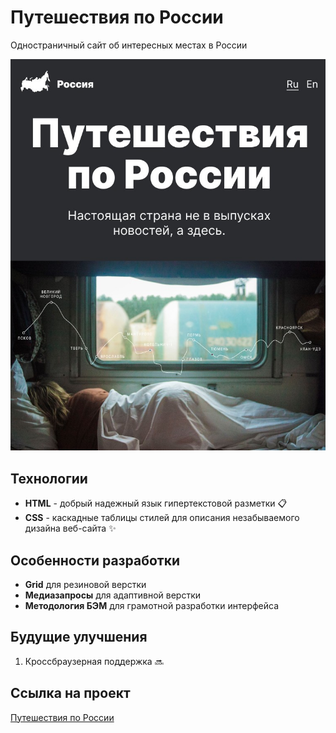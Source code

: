 # Путешествия по России
Одностраничный сайт об интересных местах в России

![Иллюстрация к проекту](./images/project-mockup.jpg)

## Технологии
- **HTML** - добрый надежный язык гипертекстовой разметки 📋
- **CSS** - каскадные таблицы стилей для описания незабываемого дизайна веб-сайта ✨

## Особенности разработки
- **Grid** для резиновой верстки
- **Медиазапросы** для адаптивной верстки
- **Методология БЭМ** для грамотной разработки интерфейса

## Будущие улучшения
1. Кроссбраузерная поддержка 🔜

## Ссылка на проект
[Путешествия по России](https://students-yandex.github.io/russian-travel/index.html)
